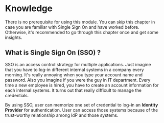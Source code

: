  # Knowledge

There is no prerequisite for using this module. You can skip this chapter in case you are familiar with Single Sign On and have worked before. Otherwise, it's recommended to go through this chapter once and get some insights.

## What is Single Sign On (SSO) ?

SSO is an access control strategy for multiple applications. Just imagine that you have to log-in different internal systems in a company every morning. It's really annoying when you type your account name and password. Also you imagine if you were the guy in IT department. Every time a new employee is hired, you have to create an account information for each internal systems. It turns out that really difficult to manage the credentials.

By using SSO, user can memorize one set of credential to log-in an **Identity Provider** for authentication. User can access those systems because of the trust-worthy relationship among IdP and those systems.